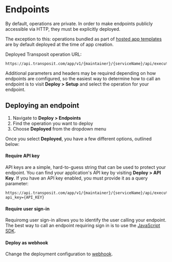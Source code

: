 # Endpoints

By default, operations are private. In order to make endpoints publicly accessible via HTTP, they must be explicitly deployed.

The exception to this: operations bundled as part of [hosted app templates](hosted-apps.md) are by default deployed at the time of app creation.

Deployed Transposit operation URL:

```text
https://api.transposit.com/app/v1/{maintainer}/{serviceName}/api/execute/{operationId}
```

Additional parameters and headers may be required depending on how endpoints are comfigured, so the easiest way to determine how to call an endpoint is to visit **Deploy &gt; Setup** and select the operation for your endpoint.

## Deploying an endpoint

1. Navigate to **Deploy &gt; Endpoints**
2. Find the operation you want to deploy
3. Choose **Deployed** from the dropdown menu

Once you select **Deployed**, you have a few different options, outlined below:

#### Require API key

API keys are a simple, hard-to-guess string that can be used to protect your endpoint. You can find your application's API key by visiting **Deploy &gt; API Key**. If you have an API key enabled, you must provide it as a query parameter:

```text
https://api.transposit.com/app/v1/{maintainer}/{serviceName}/api/execute/{operationId}?api_key={API_KEY}
```

#### Require user sign-in

Requiromg user sign-in allows you to identify the user calling your endpoint. The best way to call an endpoint requiring sign in is to use the [JavaScript SDK](../references/js-sdk.md).

#### Deploy as webhook

Change the deployment configuration to [webhook](webhook.md).